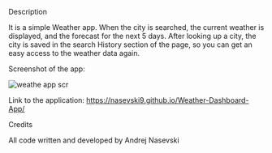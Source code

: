 Description

It is a simple Weather app. When the city is searched, the current weather is displayed, and the forecast for the next 5 days. After looking up a city, the city is saved in the search History section of the page, so you can get an easy access to the weather data again.

Screenshot of the app:

![weathe app scr](https://github.com/nasevski9/Weather-Dashboard-App/assets/140076217/05754bd2-a5d3-4cb1-94b9-390002e3e6fd)

Link to the application: https://nasevski9.github.io/Weather-Dashboard-App/



Credits

All code written and developed by Andrej Nasevski
